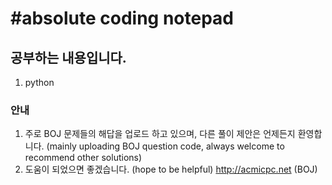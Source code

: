 ﻿#absolute coding notepad
================================

## 공부하는 내용입니다.
1. python

### 안내
1. 주로 BOJ 문제들의 해답을 업로드 하고 있으며, 다른 풀이 제안은 언제든지 환영합니다.
(mainly uploading BOJ question code, always welcome to recommend other solutions)
2. 도움이 되었으면 좋겠습니다.
(hope to be helpful)
http://acmicpc.net (BOJ)
